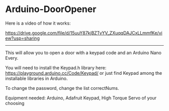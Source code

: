 # Arduino-DoorOpener

Here is a video of how it works:

https://drive.google.com/file/d/15uuY87kjBZTvYV_ZXuqqDAJCxLLmmfKe/view?usp=sharing

-----------------------------------

This will allow you to open a door with a keypad code and an Arduino Nano Every.

You will need to install the Keypad.h library here: https://playground.arduino.cc/Code/Keypad/
or just find Keypad among the installable libraries in Arduino.

To change the password, change the list correctNums.

Equipment needed: Arduino, Adafruit Keypad, High Torque Servo of your choosing
